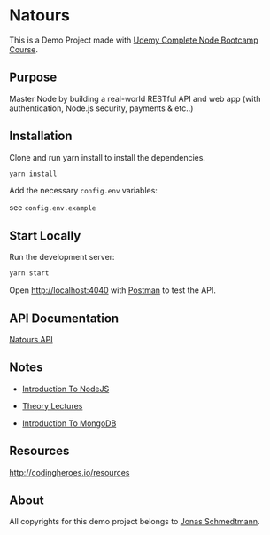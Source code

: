 # Natours

This is a Demo Project made with [Udemy Complete Node Bootcamp Course](https://github.com/jonasschmedtmann/complete-node-bootcamp).

## Purpose

Master Node by building a real-world RESTful API and web app (with authentication, Node.js security, payments & etc..)

## Installation

Clone and run yarn install to install the dependencies.

```bash
yarn install
```

Add the necessary `config.env` variables:

see `config.env.example`

## Start Locally

Run the development server:

```bash
yarn start
```

Open [http://localhost:4040](http://localhost:4040) with [Postman](https://www.postman.com/) to test the API.

## API Documentation

[Natours API](https://documenter.getpostman.com/view/5787929/UVkmPGGX)

## Notes

- [Introduction To NodeJS](https://github.com/chlzslvdr/Node-Farm/blob/master/Notes.md)

- [Theory Lectures](https://github.com/chlzslvdr/Node-Farm/blob/master/theory-lectures.pdf)

- [Introduction To MongoDB](IntroductionToMongoDB.md)

## Resources

http://codingheroes.io/resources

## About

All copyrights for this demo project belongs to [Jonas Schmedtmann](https://github.com/jonasschmedtmann).
